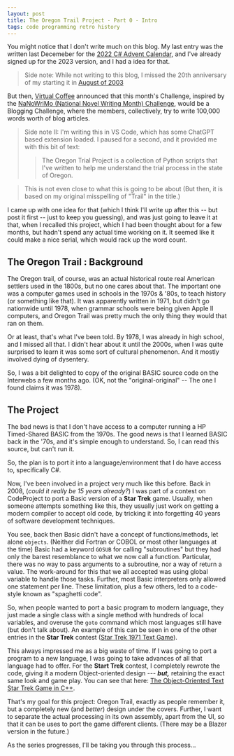 ```yaml
---
layout: post
title: The Oregon Trail Project - Part 0 - Intro
tags: code programming retro history
---
```

 You might notice that I don't write much on this blog.  My last entry was the written last Decemeber for the [2022 C# Advent Calendar](https://www.csadvent.christmas/), and I've already signed up for the 2023 version, and I had a idea for that.

> Side note:  While not writing to this blog, I missed the 20th anniversary of my starting it in [August of 2003](https://honestillusion.com/blog/2003/08/01/first-things-first/)

But then, [Virtual Coffee](https://virtualcoffee.io/) announced that this month's Challenge, inspired by the  [NaNoWriMo (National Novel Writing Month) Challenge](https://nanowrimo.org/), would be a Blogging Challenge, where the members, collectively, try to write 100,000 words worth of blog articles.

> Side note II:  I'm writing this in VS Code, which has some ChatGPT based extension loaded.  I paused for a second, and it provided me with this bit of text:
>> The Oregon Trial Project is a collection of Python scripts that I've written to help me understand the trial process in the state of Oregon.

> This is not even close to what this is going to be about (But then, it is based on my original misspelling of "Trail" in the title.)

I came up with one idea for that (which I think I'll write up after this -- but post it first --  just to keep you guessing), and was just going to leave it at that, when I recalled this project, which I had been thought about for a few months, but hadn't spend any actual time working on it.  It seemed like it could make a nice serial, which would rack up the word count.


## The Oregon Trail : Background

The Oregon trail, of course, was an actual historical route real American settlers used in the 1800s, but no one cares about that.  The important one was a computer games used in schools in the 1970s & '80s, to teach history (or something like that).  It was apparently written in 1971, but didn't go nationwide until 1978, when grammar schools were being given Apple II computers, and Oregon Trail was pretty much the only thing they would that ran on them.

Or at least, that's what I've been told.  By 1978, I was already in high school, and I missed all that.  I didn't hear about it until the 2000s, when I was quite surprised to learn it was some sort of cultural phenomenon.  And it mostly involved dying of dysentery.

So, I was a bit delighted to copy of the original BASIC source code on the Interwebs a few months ago.  (OK, not the "original-original" -- The one I found claims it was 1978). 

## The Project

The bad news is that I don't have access to a computer running a HP Timed-Shared BASIC from the 1970s.  The good news is that I learned BASIC back in the '70s, and it's simple enough to understand.  So, I can read this source, but can't run it.

So, the plan is to port it into a language/environment that I do have access to, specifically C#.

Now, I've been involved in a project very much like this before.  Back in 2008, (*could it really be 15 years already?*) I was part of a contest on CodeProject to port a Basic version of a **Star Trek** game.  Usually, when someone attempts something like this, they usually just work on getting a modern compiler to accept old code, by tricking it into forgetting 40 years of software development techniques.

You see, back then Basic didn't have a concept of functions/methods, let alone `objects`.  (Neither did Fortran or COBOL or most other languages at the time)  Basic had a keyword `GOSUB` for calling "subroutines" but they had only the barest resemblance to what we now call a function.  Particular, there was no way to pass arguments to a subroutine, nor a way of return a value. The work-around for this that we all accepted was using global variable to handle those tasks.  Further, most Basic interpreters  only allowed one statement per line. These limitation, plus a few others, led to a code-style known as "spaghetti code".

So, when people wanted to port a basic program to modern language, they just made a single class with a single method with hundreds of local variables, and overuse the `goto` command which most languages still have (but don't talk about).  An example of this can be seen in one of the other entries in the **Star Trek** contest ([Star Trek 1971 Text Game](https://www.codeproject.com/Articles/28399/The-Object-Oriented-Text-Star-Trek-Game-in-C)). 

This always impressed me as a big waste of time. If I was going to port a program to a new language, I was going to take advances of all that language had to offer.  For the **Start Trek** contest, I completely rewrote the code, giving it a modern Object-oriented design --- ***but,*** retaining the exact same look and game play. You can see that here: [The Object-Oriented Text Star Trek Game in C++](https://www.codeproject.com/Articles/28399/The-Object-Oriented-Text-Star-Trek-Game-in-C).

That's my goal for this project:  Oregon Trail, exactly as people remember it, but a completely new (and *better*) design under the covers.  Further, I want to separate the actual processing in its own assembly, apart from the UI, so that it can be uses to port the game different clients.  (There may be a Blazer version in the future.)

As the series progresses, I'll be taking you through this process...

